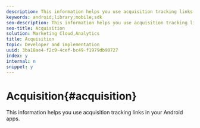 ```yaml
---
description: This information helps you use acquisition tracking links in your Android apps.
keywords: android;library;mobile;sdk
seo-description: This information helps you use acquisition tracking links in your Android apps.
seo-title: Acquisition
solution: Marketing Cloud,Analytics
title: Acquisition
topic: Developer and implementation
uuid: 3ba18ae4-f2c9-4cef-bc49-f1979db90727
index: y
internal: n
snippet: y
---
```


# Acquisition{#acquisition}

This information helps you use acquisition tracking links in your Android apps.

